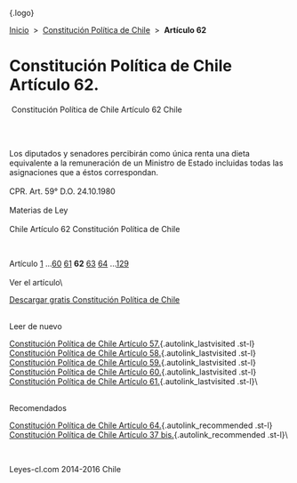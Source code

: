 <div class="wrapper">

[](/index.htm){.logo}
<div class="breadcrumbs">

[Inicio](/index.htm)  &gt;  [Constitución Política de
Chile](/constitucion_politica_de_chile.htm "Constitución Política de Chile")
 &gt;  **Artículo 62**

</div>

<div class="middle">

<div class="container">

Constitución Política de Chile\
Artículo 62.
===============================

<div id="goser">

</div>

﻿
Constitución Política de Chile Artículo 62 Chile

\
﻿
<div id="squareAds">

</div>

<div id="statya">

Los diputados y senadores percibirán como única renta una dieta
equivalente a la remuneración de un Ministro de Estado incluidas todas
las asignaciones que a éstos correspondan.\
\
CPR. Art. 59° D.O. 24.10.1980\
\
Materias de Ley\
\
Chile Artículo 62 Constitución Política de Chile

</div>

﻿
<div id="ads1">

</div>

<div class="breadstat">

Artículo
[1](/constitucion_politica_de_chile/1.htm) ...[60](/constitucion_politica_de_chile/60.htm) [61](/constitucion_politica_de_chile/61.htm) **62** [63](/constitucion_politica_de_chile/63.htm) [64](/constitucion_politica_de_chile/64.htm) ...[129](/constitucion_politica_de_chile/129.htm) \
\
Ver el artículo\

</div>

[Descargar gratis Constitución Política de
Chile](/constitucion_politica_de_chile/download.htm "Descargar gratis Constitución Política de Chile")
﻿
<div style="clear: left">

</div>

\
Leer de nuevo

[Constitución Política de Chile Artículo
57.](/constitucion_politica_de_chile/57.htm){.autolink_lastvisited
.st-l} [Constitución Política de Chile Artículo
58.](/constitucion_politica_de_chile/58.htm){.autolink_lastvisited
.st-l} [Constitución Política de Chile Artículo
59.](/constitucion_politica_de_chile/59.htm){.autolink_lastvisited
.st-l} [Constitución Política de Chile Artículo
60.](/constitucion_politica_de_chile/60.htm){.autolink_lastvisited
.st-l} [Constitución Política de Chile Artículo
61.](/constitucion_politica_de_chile/61.htm){.autolink_lastvisited
.st-l}\
<div style="clear: left">

</div>

\
Recomendados

[Constitución Política de Chile Artículo
64.](/constitucion_politica_de_chile/64.htm?utm_source=this&utm_medium=refs&utm_campaign=recommended){.autolink_recommended
.st-l} [Constitución Política de Chile Artículo 37
bis.](/constitucion_politica_de_chile/37%20bis.htm?utm_source=this&utm_medium=refs&utm_campaign=recommended){.autolink_recommended
.st-l}\

</div>

﻿
<div id="LeftAds">

</div>

</div>

Leyes-cl.com 2014-2016 Chile

</div>
